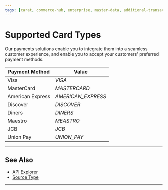 ```yaml
---
tags: [carat, commerce-hub, enterprise, master-data, additional-transaction-data]
---
```



# Supported Card Types

Our payments solutions enable you to integrate them into a seamless customer experience, and enable you to accept your customers' preferred payment methods.

|Payment Method | Value|
|-------|-------|
|Visa | *VISA* |
|MasterCard | *MASTERCARD* |
|American Express | *AMERICAN_EXPRESS* |
|Discover | *DISCOVER* |
|Diners | *DINERS* |
|Maestro | *MEASTRO* |
|JCB | *JCB* |
|Union Pay | *UNION_PAY* |

---

## See Also

- [API Explorer](../api/?type=post&path=/payments/v1/charges)
- [Source Type](?path=docs/Resources/Guides/Payment-Sources/Source-Type.md)

---